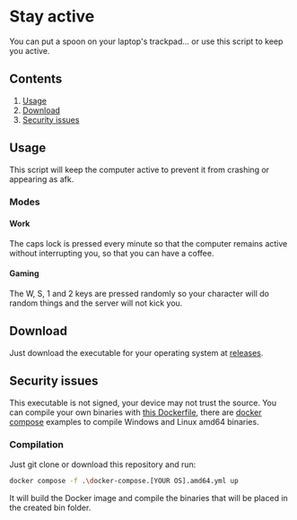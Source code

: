 # Stay active
You can put a spoon on your laptop's trackpad... or use this script to keep you active.


## Contents
1. [Usage](#Usage)
2. [Download](#Download)
3. [Security issues](#Security%20issues)

## Usage
This script will keep the computer active to prevent it from crashing or appearing as afk.


### Modes
#### Work
The caps lock is pressed every minute so that the computer remains active without interrupting you, so that you can have a coffee.


#### Gaming
The W, S, 1 and 2 keys are pressed randomly so your character will do random things and the server will not kick you.


## Download
Just download the executable for your operating system at [releases](https://github.com/R-dVL/stay-active/releases).


## Security issues
This executable is not signed, your device may not trust the source. You can compile your own binaries with [this Dockerfile](https://github.com/R-dVL/stay-active/blob/main/Dockerfile), there are [docker compose](https://github.com/R-dVL/stay-active/blob/main/docker-compose.yml) examples to compile Windows and Linux amd64 binaries.

### Compilation
Just git clone or download this repository and run:

```bash
docker compose -f .\docker-compose.[YOUR OS].amd64.yml up
```

It will build the Docker image and compile the binaries that will be placed in the created bin folder.

